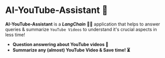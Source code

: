 # AI-YouTube-Assistant 🤖

**AI-YouTube-Assistant** is a ***LangChain*** 🦜🔗 application that helps to answer queries & summarize `YouTube Videos` to understand it's crucial aspects in less time!

- **Question answering about YouTube videos 🤔**
- **Summarize any (almost) YouTube Video & Save time! ⏳**
